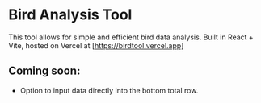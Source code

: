 # Bird Analysis Tool

This tool allows for simple and efficient bird data analysis.
Built in React + Vite, hosted on Vercel at [https://birdtool.vercel.app]

## Coming soon:
- Option to input data directly into the bottom total row.
